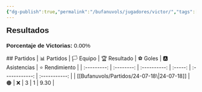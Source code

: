 ```yaml
---
{"dg-publish":true,"permalink":"/bufanuvols/jugadores/victor/","tags":["estadisticas"]}
---
```



<span><span><strong style="font-size:1.5em; font-family:&quot;Poppins&quot;, sans-serif;">Resultados</strong></span></span><div style="width: 70%; margin: 0px auto;"><canvas height="0" width="0" style="display: block; box-sizing: border-box; height: 0px; width: 0px;"></canvas></div><p><span><div style="text-align: left; margin-top: 20px; font-family: 'Poppins', sans-serif; font-size: 1.1em;">
	<strong>Porcentaje de Victorias: </strong>
	<span>0.00%</span>
</div></span></p>
## Partidos
| 📊 Partidos | 🏳️ Equipo | 🏆 Resultado | ⚽ Goles | 🅰 Asistencias | ⭐ Rendimiento |
| :---------: | :--------: | :----------: | :-----: | :------------: | :-----------: |
| [[Bufanuvols/Partidos/24-07-18\|24-07-18]] | 🟠 | ❌ | 3 | 1 | 9.30 |

